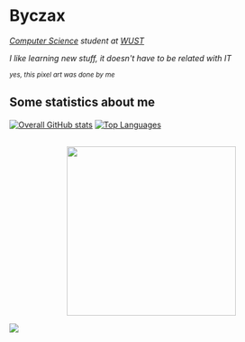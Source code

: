 # Byczax

_[Computer Science](https://weka.pwr.edu.pl/) student at [WUST](https://pwr.edu.pl/en/)_

_I like learning new stuff, it doesn't have to be related with IT_

<sup>_yes, this pixel art was done by me_</sup>

## Some statistics about me

[<img align=center alt="Overall GitHub stats" src="https://github-readme-stats.vercel.app/api?username=byczax&hide=stars&count_private=true&show_icons=true&theme=dark&hide_border=true"/>](https://github.com/byczax?tab=repositories)
[<img align=center alt="Top Languages" src="https://github-readme-stats.vercel.app/api/top-langs/?username=byczax&layout=compact&theme=dark&hide_border=true&count_private=true&exclude_repo=PO-Project&langs_count=10"/>](https://github.com/byczax?tab=repositories)

<!-- [<img align=center alt="WakaTime stats" src="https://github-readme-stats.vercel.app/api/wakatime?username=Byczax&layout=compact&theme=dark&hide_border=true"/>](https://wakatime.com/@Byczax) -->
<!-- [![GitHub Streak](https://github-readme-streak-stats.herokuapp.com?user=Byczax&theme=dark&date_format=M%20j%5B%2C%20Y%5D)](https://git.io/streak-stats) -->

<!-- [![GitHub Streak](https://github-readme-streak-stats.herokuapp.com?user=Byczax&theme=dark&hide_border=true&date_format=M%20j%5B%2C%20Y%5D)](https://git.io/streak-stats) -->

## <!-- ![Github Stats](https://github.com/Byczax/github-stats/blob/master/generated/overview.svg) -->

<!-- ### Working with

#### Languages

<a href="#"><img alt="" height="64" src="icons/python.svg"></a>
<a href="#"><img alt="" height="64" src="icons/csharp.svg"></a>
<a href="#"><img alt="" height="64" src="icons/latex.png"></a>

#### IDE:

<a href="#"><img alt="" height="64" src="icons/rider.png"></a>
<a href="#"><img alt="" height="64" src="icons/vscode.svg"></a> -->

<!-- ![vscode](./Icons/python.svg) -->
<!-- ![vscode](./Icons/rider.png) -->
<!-- ![vscode](./Icons/vscode.svg) -->

<p align="center">
  <img width="300" src=https://user-images.githubusercontent.com/61631855/127160447-53898f79-5269-4814-b9d2-c7b7f4a71646.gif>
</p>

![](https://hit.yhype.me/github/profile?user_id=61631855)
